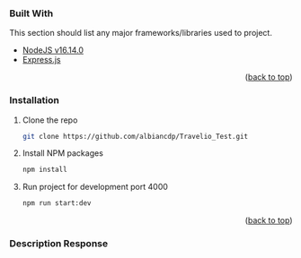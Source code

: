 ### Built With

This section should list any major frameworks/libraries used to project.

* [NodeJS v16.14.0](https://nodejs.org/)
* [Express.js](https://expressjs.com/)


<p align="right">(<a href="#top">back to top</a>)</p>

### Installation

1. Clone the repo
   ```sh
   git clone https://github.com/albiancdp/Travelio_Test.git
   ```
2. Install NPM packages
   ```sh
   npm install
   ```
3. Run project for development port 4000
   ```sh
   npm run start:dev
   ```
<p align="right">(<a href="#top">back to top</a>)</p>

### Description Response
